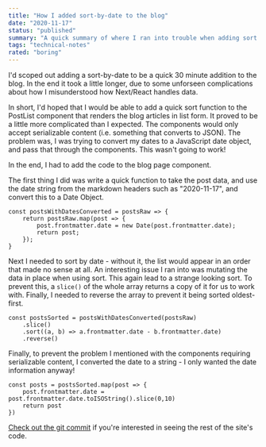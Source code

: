```yaml
---
title: "How I added sort-by-date to the blog"
date: "2020-11-17"
status: "published"
summary: "A quick summary of where I ran into trouble when adding sort by date to the blog"
tags: "technical-notes"
rated: "boring"
---
```

I'd scoped out adding a sort-by-date to be a quick 30 minute addition to the blog. In the end it took a little longer, due to some unforseen complications about how I misunderstood how Next/React handles data.

In short, I'd hoped that I would be able to add a quick sort function to the PostList component that renders the blog articles in list form. It proved to be a little more complicated than I expected. The components would only accept serializable content (i.e. something that converts to JSON). The problem was, I was trying to convert my dates to a JavaScript date object, and pass that through the components. This wasn't going to work!

In the end, I had to add the code to the blog page component. 

The first thing I did was write a quick function to take the post data, and use the date string from the markdown headers such as "2020-11-17", and convert this to a Date Object.

    const postsWithDatesConverted = postsRaw => {
        return postsRaw.map(post => {
            post.frontmatter.date = new Date(post.frontmatter.date);
            return post;
        });
    }

Next I needed to sort by date - without it, the list would appear in an order that made no sense at all. An interesting issue I ran into was mutating the data in place when using sort. This again lead to a strange looking sort. To prevent this, a `slice()` of the whole array returns a copy of it for us to work with. Finally, I needed to reverse the array to prevent it being sorted oldest-first.

    const postsSorted = postsWithDatesConverted(postsRaw)
        .slice()
        .sort((a, b) => a.frontmatter.date - b.frontmatter.date)
        .reverse()

Finally, to prevent the problem I mentioned with the components requiring serializable content, I converted the date to a string - I only wanted the date information anyway!

    const posts = postsSorted.map(post => {
        post.frontmatter.date = post.frontmatter.date.toISOString().slice(0,10)
        return post
    })

[Check out the git commit](https://github.com/gregjwild/gregjw-site/commit/d0318643b73c2411bc1159edd996624c21fcb460) if you're interested in seeing the rest of the site's code.